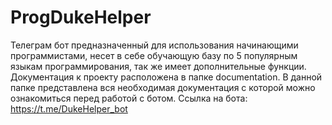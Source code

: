 # ProgDukeHelper
Телеграм бот предназначенный для использования начинающими программистами, несет в себе обучающую базу по 5 популярным языкам программирования, так же имеет дополнительные функции. Документация к проекту расположена в папке documentation. В данной папке представлена вся необходимая документация с которой можно ознакомиться перед работой с ботом.
Cсылка на бота: https://t.me/DukeHelper_bot
